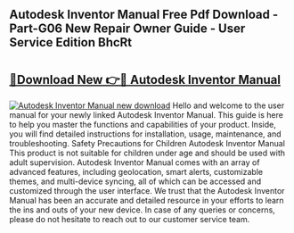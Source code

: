 ## Autodesk Inventor Manual Free Pdf Download - Part-G06 New Repair Owner Guide - User Service Edition BhcRt

# <h2><a href="http://bc40909.oget.top/?id=Autodesk+Inventor+Manual">🔗Download New 👉🔴 Autodesk Inventor Manual</a></h2>

[![Autodesk Inventor Manual new download](https://i.imgur.com/5g1atiW.png)](http://bc40909.oget.top/?id=Autodesk+Inventor+Manual)
Hello and welcome to the user manual for your newly linked Autodesk Inventor Manual. This guide is here to help you master the functions and capabilities of your product. Inside, you will find detailed instructions for installation, usage, maintenance, and troubleshooting. Safety Precautions for Children Autodesk Inventor Manual This product is not suitable for children under age and should be used with adult supervision. Autodesk Inventor Manual comes with an array of advanced features, including geolocation, smart alerts, customizable themes, and multi-device syncing, all of which can be accessed and customized through the user interface. We trust that the Autodesk Inventor Manual has been an accurate and detailed resource in your efforts to learn the ins and outs of your new device. In case of any queries or concerns, please do not hesitate to reach out to our customer service team.
